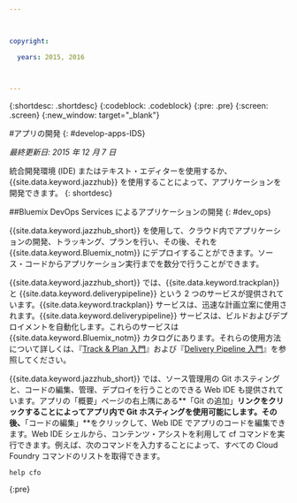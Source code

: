 ```yaml
---

 

copyright:

  years: 2015, 2016

 

---
```


{:shortdesc: .shortdesc}
{:codeblock: .codeblock}
{:pre: .pre}
{:screen: .screen}
{:new_window: target="_blank"}

#アプリの開発 
{: #develop-apps-IDS}

*最終更新日: 2015 年 12 月 7 日*  

統合開発環境 (IDE) またはテキスト・エディターを使用するか、{{site.data.keyword.jazzhub}} を使用することによって、アプリケーションを開発できます。
{: shortdesc}

##Bluemix DevOps Services によるアプリケーションの開発
{: #dev_ops}

{{site.data.keyword.jazzhub_short}} を使用して、クラウド内でアプリケーションの開発、トラッキング、プランを行い、その後、それを {{site.data.keyword.Bluemix_notm}} にデプロイすることができます。ソース・コードからアプリケーション実行までを数分で行うことができます。  

{{site.data.keyword.jazzhub_short}} では、{{site.data.keyword.trackplan}} と {{site.data.keyword.deliverypipeline}} という 2 つのサービスが提供されています。{{site.data.keyword.trackplan}} サービスは、迅速な計画立案に使用されます。{{site.data.keyword.deliverypipeline}} サービスは、ビルドおよびデプロイメントを自動化します。これらのサービスは {{site.data.keyword.Bluemix_notm}} カタログにあります。それらの使用方法について詳しくは、『[Track & Plan 入門](../services/TrackPlan/index.html#gettingstartedtemplate)』および『[Delivery Pipeline 入門](../services/DeliveryPipeline/index.html#getstartwithCD)』を参照してください。 

{{site.data.keyword.jazzhub_short}} では、ソース管理用の Git ホスティングと、コードの編集、管理、デプロイを行うことのできる Web IDE も提供されています。アプリの「概要」ページの右上隅にある**「Git の追加」**リンクをクリックすることによってアプリ内で Git ホスティングを使用可能にします。その後、**「コードの編集」**をクリックして、Web IDE でアプリのコードを編集できます。Web IDE シェルから、コンテンツ・アシストを利用して cf コマンドを実行できます。例えば、次のコマンドを入力することによって、すべての Cloud Foundry コマンドのリストを取得できます。  
```
help cfo
```
{:pre}
